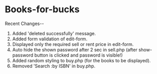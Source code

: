 Books-for-bucks
===============

Recent Changes--

1. Added 'deleted successfully' message.
2. Added form validation of edit-form.
3. Displayed only the required sell or rent price in edit-form.
4. Auto hide the shown password after 2 sec in sell.php (after show-password button is clicked and password is visible!)
5. Added random styling to buy.php (for the books to be displayed).
6. Removed 'Search :by ISBN' in buy.php. 
